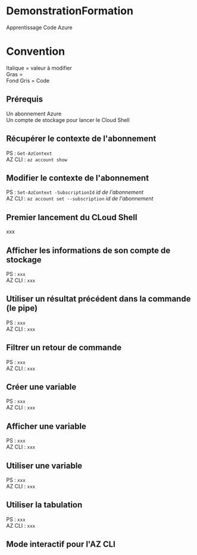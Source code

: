 # DemonstrationFormation
Apprentissage Code Azure

# Convention
Italique = valeur à modifier  
Gras =  
Fond Gris = Code  

## Prérequis
Un abonnement Azure  
Un compte de stockage pour lancer le Cloud Shell

## Récupérer le contexte de l'abonnement
PS : `Get-AzContext`   
AZ CLI : `az account show`

## Modifier le contexte de l'abonnement
PS :  `Set-AzContext -SubscriptionId` *id de l'abonnement*  
AZ CLI : `az account set --subscription` *id de l'abonnement*  

## Premier lancement du CLoud Shell
xxx  

## Afficher les informations de son compte de stockage
PS : `xxx`  
AZ CLI : `xxx`  

## Utiliser un résultat précédent dans la commande (le pipe)
PS :  `xxx`  
AZ CLI :  `xxx`  

## Filtrer un retour de commande
PS :  `xxx`  
AZ CLI :  `xxx`  

## Créer une variable
PS :  `xxx`  
AZ CLI :  `xxx`  

## Afficher une variable
PS :  `xxx`  
AZ CLI :  `xxx`  

## Utiliser une variable
PS :  `xxx`  
AZ CLI :  `xxx` 

## Utiliser la tabulation
PS :  `xxx`  
AZ CLI :  `xxx`  

## Mode interactif pour l'AZ CLI

